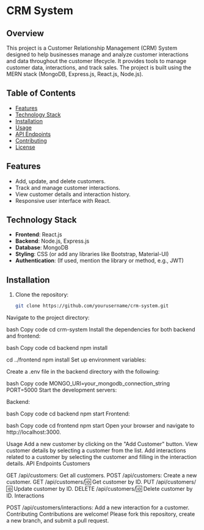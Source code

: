 # CRM System

## Overview

This project is a Customer Relationship Management (CRM) System designed to help businesses manage and analyze customer interactions and data throughout the customer lifecycle. It provides tools to manage customer data, interactions, and track sales. The project is built using the MERN stack (MongoDB, Express.js, React.js, Node.js).

## Table of Contents

- [Features](#features)
- [Technology Stack](#technology-stack)
- [Installation](#installation)
- [Usage](#usage)
- [API Endpoints](#api-endpoints)
- [Contributing](#contributing)
- [License](#license)

## Features

- Add, update, and delete customers.
- Track and manage customer interactions.
- View customer details and interaction history.
- Responsive user interface with React.

## Technology Stack

- **Frontend**: React.js
- **Backend**: Node.js, Express.js
- **Database**: MongoDB
- **Styling**: CSS (or add any libraries like Bootstrap, Material-UI)
- **Authentication**: (If used, mention the library or method, e.g., JWT)

## Installation

1. Clone the repository:

   ```bash
   git clone https://github.com/yourusername/crm-system.git
Navigate to the project directory:

bash
Copy code
cd crm-system
Install the dependencies for both backend and frontend:

bash
Copy code
cd backend
npm install

cd ../frontend
npm install
Set up environment variables:

Create a .env file in the backend directory with the following:

bash
Copy code
MONGO_URI=your_mongodb_connection_string
PORT=5000
Start the development servers:

Backend:

bash
Copy code
cd backend
npm start
Frontend:

bash
Copy code
cd frontend
npm start
Open your browser and navigate to http://localhost:3000.

Usage
Add a new customer by clicking on the "Add Customer" button.
View customer details by selecting a customer from the list.
Add interactions related to a customer by selecting the customer and filling in the interaction details.
API Endpoints
Customers

GET /api/customers: Get all customers.
POST /api/customers: Create a new customer.
GET /api/customers/:id: Get customer by ID.
PUT /api/customers/:id: Update customer by ID.
DELETE /api/customers/:id: Delete customer by ID.
Interactions

POST /api/customers/interactions: Add a new interaction for a customer.
Contributing
Contributions are welcome! Please fork this repository, create a new branch, and submit a pull request.
